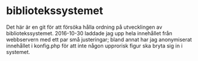 # bibliotekssystemet
Det här är en git för att försöka hålla ordning på utvecklingen av bibliotekssystemet. 2016-10-30 laddade jag upp hela innehållet från webbservern med ett par små justeringar; bland annat har jag anonymiserat innehållet i konfig.php för att inte någon upprorisk figur ska bryta sig in i systemet.
